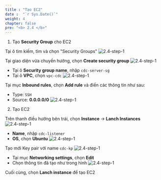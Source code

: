 ```yaml
---
title : "Tạo EC2"
date :  "`r Sys.Date()`" 
weight: 4
chapter: false
pre: "<b> 2.4 </b>"
---
```


1. Tạo **Security Group** cho EC2

Tại ô tìm kiếm, tìm và chọn "Security Groups"
![2.4-step-1](../../../images/rds-1.png)

Tại giao diện vừa chuyển hướng, chọn **Create security group**
![2.4-step-1](../../../images/rds-2.png)

- Tại ô **Security group name**, nhập `cdc-server-sg`
- Tại ô **VPC**, chọn `vpc-cdc`
![2.4-step-1](../../../images/ec-1.png)

Tại mục **Inbound rules**, chọn **Add rule** và điền các thông tin như sau:
- Type: `SSH`
- Source: **0.0.0.0/0**
![2.4-step-1](../../../images/ec-2.png)

2. Tạo EC2

Trên thanh điều hướng bên trái, chọn **Instance** -> **Lanch Instances**
![2.4-step-1](../../../images/ec-3.png)

- **Name**, nhập `cdc-listener`
- **OS**, chọn **Ubuntu**
![2.4-step-1](../../../images/ec-4.png)

Tạo mới Key pair với name `cdc-kp`
![2.4-step-1](../../../images/ec-5.png)

- Tại mục **Networking settings**, chọn **Edit**
- Chọn thông tin đã tạo như trong hình
![2.4-step-1](../../../images/ec-6.png)

Cuối cùng, chọn **Lanch instance** để tạo EC2
